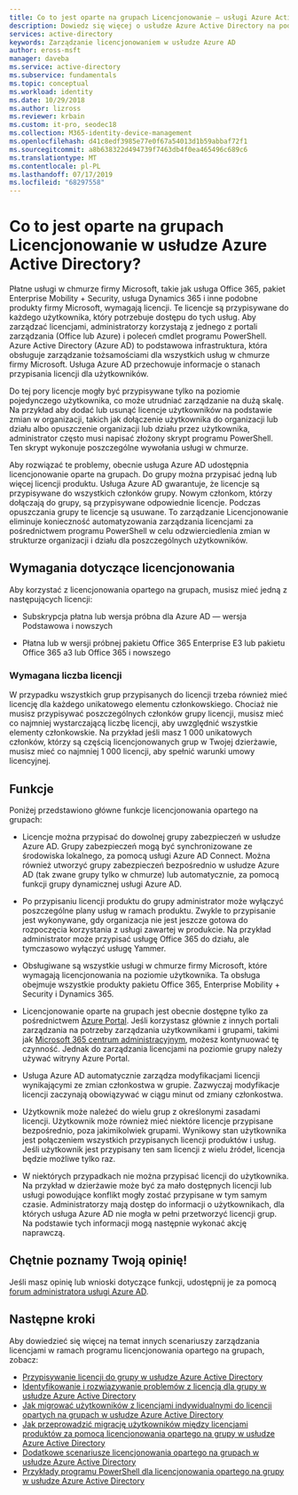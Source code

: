 ```yaml
---
title: Co to jest oparte na grupach Licencjonowanie — usługi Azure Active Directory | Dokumentacja firmy Microsoft
description: Dowiedz się więcej o usłudze Azure Active Directory na podstawie grupy licencji, tym, jak działa i najlepszych rozwiązań.
services: active-directory
keywords: Zarządzanie licencjonowaniem w usłudze Azure AD
author: eross-msft
manager: daveba
ms.service: active-directory
ms.subservice: fundamentals
ms.topic: conceptual
ms.workload: identity
ms.date: 10/29/2018
ms.author: lizross
ms.reviewer: krbain
ms.custom: it-pro, seodec18
ms.collection: M365-identity-device-management
ms.openlocfilehash: d41c8edf3985e77e0f67a54013d1b59abbaf72f1
ms.sourcegitcommit: a8b638322d494739f7463db4f0ea465496c689c6
ms.translationtype: MT
ms.contentlocale: pl-PL
ms.lasthandoff: 07/17/2019
ms.locfileid: "68297558"
---
```

# <a name="what-is-group-based-licensing-in-azure-active-directory"></a>Co to jest oparte na grupach Licencjonowanie w usłudze Azure Active Directory?

Płatne usługi w chmurze firmy Microsoft, takie jak usługa Office 365, pakiet Enterprise Mobility + Security, usługa Dynamics 365 i inne podobne produkty firmy Microsoft, wymagają licencji. Te licencje są przypisywane do każdego użytkownika, który potrzebuje dostępu do tych usług. Aby zarządzać licencjami, administratorzy korzystają z jednego z portali zarządzania (Office lub Azure) i poleceń cmdlet programu PowerShell. Azure Active Directory (Azure AD) to podstawowa infrastruktura, która obsługuje zarządzanie tożsamościami dla wszystkich usług w chmurze firmy Microsoft. Usługa Azure AD przechowuje informacje o stanach przypisania licencji dla użytkowników.

Do tej pory licencje mogły być przypisywane tylko na poziomie pojedynczego użytkownika, co może utrudniać zarządzanie na dużą skalę. Na przykład aby dodać lub usunąć licencje użytkowników na podstawie zmian w organizacji, takich jak dołączenie użytkownika do organizacji lub działu albo opuszczenie organizacji lub działu przez użytkownika, administrator często musi napisać złożony skrypt programu PowerShell. Ten skrypt wykonuje poszczególne wywołania usługi w chmurze.

Aby rozwiązać te problemy, obecnie usługa Azure AD udostępnia licencjonowanie oparte na grupach. Do grupy można przypisać jedną lub więcej licencji produktu. Usługa Azure AD gwarantuje, że licencje są przypisywane do wszystkich członków grupy. Nowym członkom, którzy dołączają do grupy, są przypisywane odpowiednie licencje. Podczas opuszczania grupy te licencje są usuwane. To zarządzanie Licencjonowanie eliminuje konieczność automatyzowania zarządzania licencjami za pośrednictwem programu PowerShell w celu odzwierciedlenia zmian w strukturze organizacji i działu dla poszczególnych użytkowników.

## <a name="licensing-requirements"></a>Wymagania dotyczące licencjonowania
Aby korzystać z licencjonowania opartego na grupach, musisz mieć jedną z następujących licencji:

- Subskrypcja płatna lub wersja próbna dla Azure AD — wersja Podstawowa i nowszych

- Płatna lub w wersji próbnej pakietu Office 365 Enterprise E3 lub pakietu Office 365 a3 lub Office 365 i nowszego

### <a name="required-number-of-licenses"></a>Wymagana liczba licencji
W przypadku wszystkich grup przypisanych do licencji trzeba również mieć licencję dla każdego unikatowego elementu członkowskiego. Chociaż nie musisz przypisywać poszczególnych członków grupy licencji, musisz mieć co najmniej wystarczającą liczbę licencji, aby uwzględnić wszystkie elementy członkowskie. Na przykład jeśli masz 1 000 unikatowych członków, którzy są częścią licencjonowanych grup w Twojej dzierżawie, musisz mieć co najmniej 1 000 licencji, aby spełnić warunki umowy licencyjnej.

## <a name="features"></a>Funkcje

Poniżej przedstawiono główne funkcje licencjonowania opartego na grupach:

- Licencje można przypisać do dowolnej grupy zabezpieczeń w usłudze Azure AD. Grupy zabezpieczeń mogą być synchronizowane ze środowiska lokalnego, za pomocą usługi Azure AD Connect. Można również utworzyć grupy zabezpieczeń bezpośrednio w usłudze Azure AD (tak zwane grupy tylko w chmurze) lub automatycznie, za pomocą funkcji grupy dynamicznej usługi Azure AD.

- Po przypisaniu licencji produktu do grupy administrator może wyłączyć poszczególne plany usług w ramach produktu. Zwykle to przypisanie jest wykonywane, gdy organizacja nie jest jeszcze gotowa do rozpoczęcia korzystania z usługi zawartej w produkcie. Na przykład administrator może przypisać usługę Office 365 do działu, ale tymczasowo wyłączyć usługę Yammer.

- Obsługiwane są wszystkie usługi w chmurze firmy Microsoft, które wymagają licencjonowania na poziomie użytkownika. Ta obsługa obejmuje wszystkie produkty pakietu Office 365, Enterprise Mobility + Security i Dynamics 365.

- Licencjonowanie oparte na grupach jest obecnie dostępne tylko za pośrednictwem [Azure Portal](https://portal.azure.com). Jeśli korzystasz głównie z innych portali zarządzania na potrzeby zarządzania użytkownikami i grupami, takimi jak [Microsoft 365 centrum administracyjnym](https://admin.microsoft.com), możesz kontynuować tę czynność. Jednak do zarządzania licencjami na poziomie grupy należy używać witryny Azure Portal.

- Usługa Azure AD automatycznie zarządza modyfikacjami licencji wynikającymi ze zmian członkostwa w grupie. Zazwyczaj modyfikacje licencji zaczynają obowiązywać w ciągu minut od zmiany członkostwa.

- Użytkownik może należeć do wielu grup z określonymi zasadami licencji. Użytkownik może również mieć niektóre licencje przypisane bezpośrednio, poza jakimikolwiek grupami. Wynikowy stan użytkownika jest połączeniem wszystkich przypisanych licencji produktów i usług. Jeśli użytkownik jest przypisany ten sam licencji z wielu źródeł, licencja będzie możliwe tylko raz.

- W niektórych przypadkach nie można przypisać licencji do użytkownika. Na przykład w dzierżawie może być za mało dostępnych licencji lub usługi powodujące konflikt mogły zostać przypisane w tym samym czasie. Administratorzy mają dostęp do informacji o użytkownikach, dla których usługa Azure AD nie mogła w pełni przetworzyć licencji grup. Na podstawie tych informacji mogą następnie wykonać akcję naprawczą.

## <a name="your-feedback-is-welcome"></a>Chętnie poznamy Twoją opinię!

Jeśli masz opinię lub wnioski dotyczące funkcji, udostępnij je za pomocą [forum administratora usługi Azure AD](https://feedback.azure.com/forums/169401-azure-active-directory?category_id=162510).

## <a name="next-steps"></a>Następne kroki

Aby dowiedzieć się więcej na temat innych scenariuszy zarządzania licencjami w ramach programu licencjonowania opartego na grupach, zobacz:

* [Przypisywanie licencji do grupy w usłudze Azure Active Directory](../users-groups-roles/licensing-groups-assign.md)
* [Identyfikowanie i rozwiązywanie problemów z licencją dla grupy w usłudze Azure Active Directory](../users-groups-roles/licensing-groups-resolve-problems.md)
* [Jak migrować użytkowników z licencjami indywidualnymi do licencji opartych na grupach w usłudze Azure Active Directory](../users-groups-roles/licensing-groups-migrate-users.md)
* [Jak przeprowadzić migrację użytkowników między licencjami produktów za pomocą licencjonowania opartego na grupy w usłudze Azure Active Directory](../users-groups-roles/licensing-groups-change-licenses.md)
* [Dodatkowe scenariusze licencjonowania opartego na grupach w usłudze Azure Active Directory](../users-groups-roles/licensing-group-advanced.md)
* [Przykłady programu PowerShell dla licencjonowania opartego na grupy w usłudze Azure Active Directory](../users-groups-roles/licensing-ps-examples.md)
